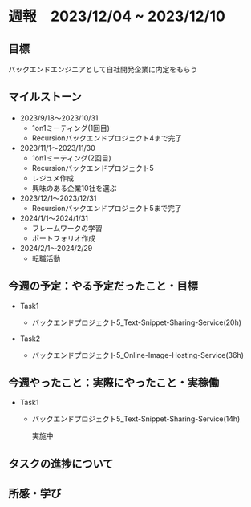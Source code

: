 # 週報　2023/12/04 ~ 2023/12/10

## 目標
バックエンドエンジニアとして自社開発企業に内定をもらう

## マイルストーン
- 2023/9/18〜2023/10/31
    - 1on1ミーティング(1回目)
    - Recursionバックエンドプロジェクト4まで完了
- 2023/11/1〜2023/11/30
    - 1on1ミーティング(2回目)
    - Recursionバックエンドプロジェクト5
    - レジュメ作成
    - 興味のある企業10社を選ぶ
- 2023/12/1〜2023/12/31
    - Recursionバックエンドプロジェクト5まで完了
- 2024/1/1〜2024/1/31
    - フレームワークの学習
    - ポートフォリオ作成
- 2024/2/1〜2024/2/29
    - 転職活動

## 今週の予定：やる予定だったこと・目標
- Task1
    - バックエンドプロジェクト5_Text-Snippet-Sharing-Service(20h)

- Task2
    - バックエンドプロジェクト5_Online-Image-Hosting-Service(36h)

## 今週やったこと：実際にやったこと・実稼働
- Task1
    - バックエンドプロジェクト5_Text-Snippet-Sharing-Service(14h)

        実施中

## タスクの進捗について


## 所感・学び

